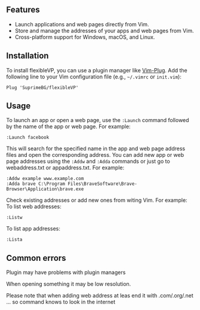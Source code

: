 ## Features

- Launch applications and web pages directly from Vim.
- Store and manage the addresses of your apps and web pages from Vim.
- Cross-platform support for Windows, macOS, and Linux.

## Installation

To install flexibleVP, you can use a plugin manager like [Vim-Plug](https://github.com/junegunn/vim-plug). Add the following line to your Vim configuration file (e.g., `~/.vimrc` or `init.vim`):

```vim
Plug 'SuprimeBG/flexibleVP'
```

## Usage

To launch an app or open a web page, use the `:Launch` command followed by the name of the app or web page. For example:

```vim
:Launch facebook
```

This will search for the specified name in the app and web page address files and open the corresponding address.
You can add new app or web page addresses using the `:Addw` and `:Adda` commands or just go to webaddress.txt or appaddress.txt. 
For example:
```vim
:Addw example www.example.com
:Adda brave C:\Program Files\BraveSoftware\Brave-Browser\Application\brave.exe
```

Check existing addresses or add new ones from witing Vim. For example:
To list web addresses:
```vim
:Listw
```

To list app addresses:
```vim
:Lista
```

## Common errors
Plugin may have problems with plugin managers

When opening something it may be low resolution.

Please note that when adding web address at leas end it with .com/.org/.net ... so command knows to look in the internet
